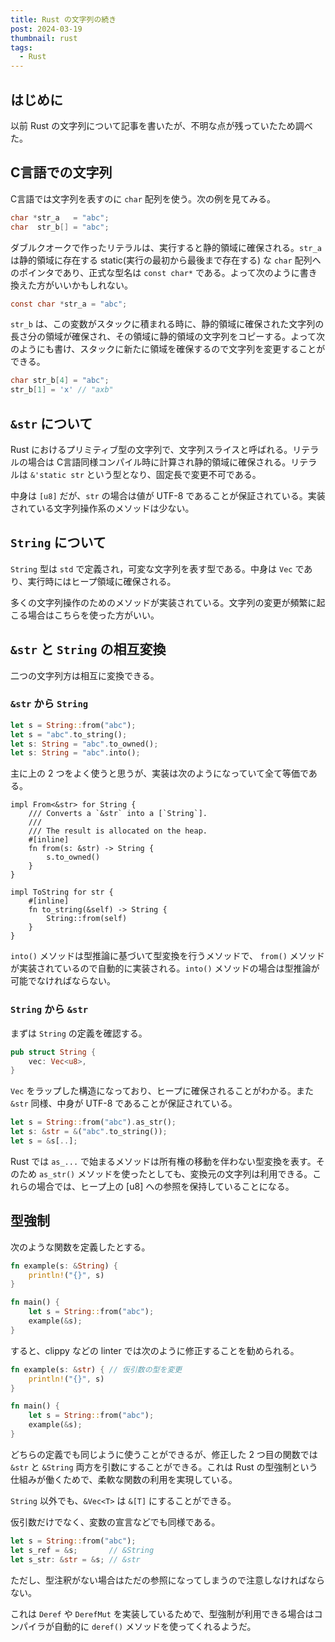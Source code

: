 ```yaml
---
title: Rust の文字列の続き
post: 2024-03-19
thumbnail: rust
tags:
  - Rust
---
```


## はじめに

以前 Rust の文字列について記事を書いたが、不明な点が残っていたため調べた。

## C言語での文字列

C言語では文字列を表すのに `char` 配列を使う。次の例を見てみる。

```c
char *str_a   = "abc";
char  str_b[] = "abc";
```

ダブルクオークで作ったリテラルは、実行すると静的領域に確保される。`str_a` は静的領域に存在する static(実行の最初から最後まで存在する) な `char` 配列へのポインタであり、正式な型名は `const char*` である。よって次のように書き換えた方がいいかもしれない。

```c
const char *str_a = "abc";
```

`str_b` は、この変数がスタックに積まれる時に、静的領域に確保された文字列の長さ分の領域が確保され、その領域に静的領域の文字列をコピーする。よって次のようにも書け、スタックに新たに領域を確保するので文字列を変更することができる。

```c
char str_b[4] = "abc";
str_b[1] = 'x' // "axb"
```

## `&str` について

Rust におけるプリミティブ型の文字列で、文字列スライスと呼ばれる。リテラルの場合は C言語同様コンパイル時に計算され静的領域に確保される。リテラルは `&'static str` という型となり、固定長で変更不可である。

中身は `[u8]` だが、`str` の場合は値が UTF-8 であることが保証されている。実装されている文字列操作系のメソッドは少ない。

## `String` について

`String` 型は `std` で定義され，可変な文字列を表す型である。中身は `Vec` であり、実行時にはヒープ領域に確保される。

多くの文字列操作のためのメソッドが実装されている。文字列の変更が頻繁に起こる場合はこちらを使った方がいい。

## `&str` と `String` の相互変換

二つの文字列方は相互に変換できる。

### `&str` から `String`

```rust
let s = String::from("abc");
let s = "abc".to_string();
let s: String = "abc".to_owned();
let s: String = "abc".into();
```

主に上の 2 つをよく使うと思うが、実装は次のようになっていて全て等価である。

```rust:from() メソッドの実装
impl From<&str> for String {
    /// Converts a `&str` into a [`String`].
    ///
    /// The result is allocated on the heap.
    #[inline]
    fn from(s: &str) -> String {
        s.to_owned()
    }
}
```

```rust:to_string() メソッドの実装
impl ToString for str {
    #[inline]
    fn to_string(&self) -> String {
        String::from(self)
    }
}
```

`into()` メソッドは型推論に基づいて型変換を行うメソッドで、 `from()` メソッドが実装されているので自動的に実装される。`into()` メソッドの場合は型推論が可能でなければならない。

### `String` から `&str`

まずは `String` の定義を確認する。

```rust
pub struct String {
    vec: Vec<u8>,
}
```

`Vec` をラップした構造になっており、ヒープに確保されることがわかる。また `&str` 同様、中身が UTF-8 であることが保証されている。

```rust
let s = String::from("abc").as_str();
let s: &str = &("abc".to_string());
let s = &s[..];
```

Rust では `as_...` で始まるメソッドは所有権の移動を伴わない型変換を表す。そのため `as_str()` メソッドを使ったとしても、変換元の文字列は利用できる。これらの場合では、ヒープ上の [u8] への参照を保持していることになる。

## 型強制

次のような関数を定義したとする。

```rust
fn example(s: &String) {
    println!("{}", s)
}

fn main() {
    let s = String::from("abc");
    example(&s);
}
```

すると、clippy などの linter では次のように修正することを勧められる。

```rust
fn example(s: &str) { // 仮引数の型を変更
    println!("{}", s)
}

fn main() {
    let s = String::from("abc");
    example(&s);
}
```

どちらの定義でも同じように使うことができるが、修正した 2 つ目の関数では `&str` と `&String` 両方を引数にすることができる。これは Rust の型強制という仕組みが働くためで、柔軟な関数の利用を実現している。

`String` 以外でも、`&Vec<T>` は `&[T]` にすることができる。

仮引数だけでなく、変数の宣言などでも同様である。

```rust
let s = String::from("abc");
let s_ref = &s;       // &String
let s_str: &str = &s; // &str
```

ただし、型注釈がない場合はただの参照になってしまうので注意しなければならない。

これは `Deref` や `DerefMut` を実装しているためで、型強制が利用できる場合はコンパイラが自動的に `deref()` メソッドを使ってくれるようだ。
